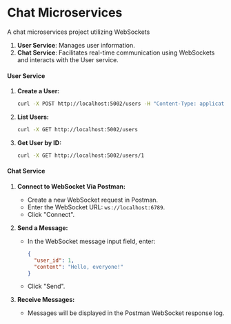 # Chat Microservices

A chat microservices project utilizing WebSockets

1. **User Service**: Manages user information.
2. **Chat Service**: Facilitates real-time communication using WebSockets and interacts with the User service.

#### User Service

1. **Create a User:**

   ```bash
   curl -X POST http://localhost:5002/users -H "Content-Type: application/json" -d '{"id": 1, "name": "John Doe"}'
   ```

2. **List Users:**

   ```bash
   curl -X GET http://localhost:5002/users
   ```

3. **Get User by ID:**

   ```bash
   curl -X GET http://localhost:5002/users/1
   ```

#### Chat Service

1. **Connect to WebSocket Via Postman:**

   - Create a new WebSocket request in Postman.
   - Enter the WebSocket URL: `ws://localhost:6789`.
   - Click "Connect".

2. **Send a Message:**

   - In the WebSocket message input field, enter:
     ```json
     {
       "user_id": 1,
       "content": "Hello, everyone!"
     }
     ```
   - Click "Send".

3. **Receive Messages:**
   - Messages will be displayed in the Postman WebSocket response log.
